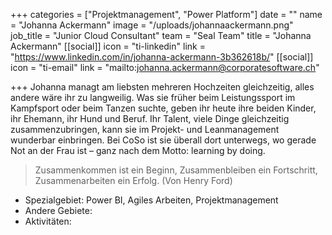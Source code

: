 +++
categories = ["Projektmanagement", "Power Platform"]
date = ""
name = "Johanna Ackermann"
image = "/uploads/johannaackermann.png"
job_title = "Junior Cloud Consultant"
team = "Seal Team"
title = "Johanna Ackermann"
[[social]]
icon = "ti-linkedin"
link = "https://www.linkedin.com/in/johanna-ackermann-3b362618b/"
[[social]]
icon = "ti-email"
link = "mailto:johanna.ackermann@corporatesoftware.ch"

+++
Johanna managt am liebsten mehreren Hochzeiten gleichzeitig, alles andere wäre ihr zu langweilig. Was sie früher beim Leistungssport im Kampfsport oder beim Tanzen suchte, geben ihr heute ihre beiden Kinder, ihr Ehemann, ihr Hund und Beruf. Ihr Talent, viele Dinge gleichzeitig zusammenzubringen, kann sie im Projekt- und Leanmanagement wunderbar einbringen. Bei CoSo ist sie überall dort unterwegs, wo gerade Not an der Frau ist – ganz nach dem Motto: learning by doing.

> Zusammenkommen ist ein Beginn, Zusammenbleiben ein Fortschritt, Zusammenarbeiten ein Erfolg. (Von Henry Ford)

* Spezialgebiet: Power BI, Agiles Arbeiten, Projektmanagement
* Andere Gebiete:
* Aktivitäten: